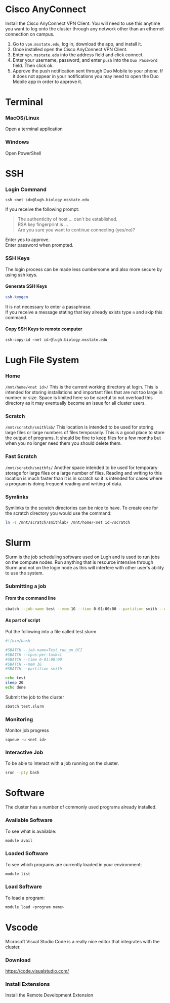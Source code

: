 # Cisco AnyConnect
Install the Cisco AnyConnect VPN Client.
You will need to use this anytime you want to log onto the cluster through any network other than an ethernet connection on campus.
1. Go to `vpn.msstate.edu`, log in, download the app, and install it.
2. Once installed open the Cisco AnyConnect VPN Client.
3. Enter `vpn.msstate.edu` into the address field and click connect.
4. Enter your username, password, and enter `push` into the `Duo Password` field. Then click ok.
5. Approve the push notification sent through Duo Mobile to your phone. If it does not appear in your notifications you may need to open the Duo Mobile app in order to approve it.

 
# Terminal
### MacOS/Linux
Open a terminal application

### Windows
Open PowerShell



# SSH
### Login Command
```
ssh <net id>@lugh.biology.msstate.edu
```
If you receive the following prompt:
>The authenticity of host ... can't be established.  
>RSA key fingerprint is ...  
>Are you sure you want to continue connecting (yes/no)?  

Enter yes to approve.  
Enter password when prompted.  

### SSH Keys
The login process can be made less cumbersome and also more secure by using ssh keys.

#### Generate SSH Keys
```bash
ssh-keygen
```
It is not necessary to enter a passphrase.  
If you receive a message stating that key already exists type `n` and skip this command.

#### Copy SSH Keys to remote computer
```bash
ssh-copy-id <net id>@lugh.biology.msstate.edu 
```



# Lugh File System
### Home
`/mnt/home/<net id>/` 
This is the current working directory at login. This is intended for storing installations and important files that are not too large in number or size. Space is limited here so be careful to not overload this directory as it may eventually become an issue for all cluster users.

### Scratch
`/mnt/scratch/smithlab/`
This location is intended to be used for storing large files or large numbers of files temporarily. This is a good place to store the output of programs. It should be fine to keep files for a few months but when you no longer need them you should delete them.

### Fast Scratch
`/mnt/scratch/smithfs/`
Another space intended to be used for temporary storage for large files or a large number of files. Reading and writing to this location is much faster than it is in scratch so it is intended for cases where a program is doing frequent reading and writing of data.  

### Symlinks
Symlinks to the scratch directories can be nice to have. To create one for the scratch directory you would use the command:
```bash
ln -s /mnt/scratch/smithlab/ /mnt/home/<net id>/scratch 
```



# Slurm
Slurm is the job scheduling software used on Lugh and is used to run jobs on the compute nodes. Run anything that is resource intensive through Slurm and not on the login node as this will interfere with other user's ability to use the system.

### Submitting a job
#### From the command line
```bash
sbatch --job-name test --mem 1G --time 0-01:00:00 --partition smith --cpus-per-task 1 --wrap "echo test; sleep 20; echo done"
```

#### As part of script
Put the following into a file called test.slurm
```bash
#!/bin/bash

#SBATCH --job-name=Test_run_on_OCI
#SBATCH --cpus-per-task=1
#SBATCH --time 0-01:00:00 
#SBATCH --mem 1G
#SBATCH --partition smith 

echo test
sleep 20
echo done
```
Submit the job to the cluster
```bash
sbatch test.slurm
```

### Monitoring
Monitor job progress
```
squeue -u <net id>
```

### Interactive Job
To be able to interact with a job running on the cluster.
```bash
srun --pty bash
```



# Software
The cluster has a number of commonly used programs already installed.

### Available Software
To see what is available:
```bash
module avail
```

### Loaded Software
To see which programs are currently loaded in your environment:
```bash
module list
```

### Load Software
To load a program:
```bash
module load <program name>
```



# Vscode
Microsoft Visual Studio Code is a really nice editor that integrates with the cluster.

### Download
https://code.visualstudio.com/

### Install Extensions
Install the Remote Development Extension
